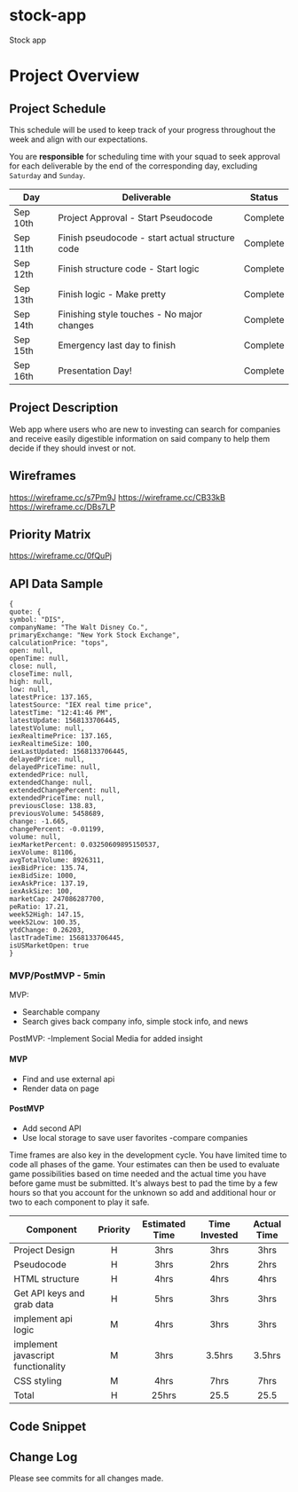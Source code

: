 # stock-app
Stock app

# Project Overview

## Project Schedule

This schedule will be used to keep track of your progress throughout the week and align with our expectations.  

You are **responsible** for scheduling time with your squad to seek approval for each deliverable by the end of the corresponding day, excluding `Saturday` and `Sunday`.

|  Day | Deliverable | Status
|---|---| ---|
|Sep 10th| Project Approval - Start Pseudocode | Complete
|Sep 11th| Finish pseudocode - start actual structure code  | Complete
|Sep 12th| Finish structure code - Start logic | Complete
|Sep 13th| Finish logic - Make pretty | Complete
|Sep 14th| Finishing style touches - No major changes  | Complete
|Sep 15th| Emergency last day to finish | Complete
|Sep 16th| Presentation Day! | Complete


## Project Description

Web app where users who are new to investing can search for companies and receive easily digestible information on said company to help them decide if they should invest or not.

## Wireframes

https://wireframe.cc/s7Pm9J
https://wireframe.cc/CB33kB
https://wireframe.cc/DBs7LP

## Priority Matrix

https://wireframe.cc/0fQuPj

## API Data Sample
```
{
quote: {
symbol: "DIS",
companyName: "The Walt Disney Co.",
primaryExchange: "New York Stock Exchange",
calculationPrice: "tops",
open: null,
openTime: null,
close: null,
closeTime: null,
high: null,
low: null,
latestPrice: 137.165,
latestSource: "IEX real time price",
latestTime: "12:41:46 PM",
latestUpdate: 1568133706445,
latestVolume: null,
iexRealtimePrice: 137.165,
iexRealtimeSize: 100,
iexLastUpdated: 1568133706445,
delayedPrice: null,
delayedPriceTime: null,
extendedPrice: null,
extendedChange: null,
extendedChangePercent: null,
extendedPriceTime: null,
previousClose: 138.83,
previousVolume: 5458689,
change: -1.665,
changePercent: -0.01199,
volume: null,
iexMarketPercent: 0.03250609895150537,
iexVolume: 81106,
avgTotalVolume: 8926311,
iexBidPrice: 135.74,
iexBidSize: 1000,
iexAskPrice: 137.19,
iexAskSize: 100,
marketCap: 247086287700,
peRatio: 17.21,
week52High: 147.15,
week52Low: 100.35,
ytdChange: 0.26203,
lastTradeTime: 1568133706445,
isUSMarketOpen: true
}
```


### MVP/PostMVP - 5min

MVP: 
- Searchable company
- Search gives back company info, simple stock info, and news

PostMVP:
-Implement Social Media for added insight 

#### MVP 

- Find and use external api 
- Render data on page 

#### PostMVP 

- Add second API
- Use local storage to save user favorites
-compare companies


Time frames are also key in the development cycle.  You have limited time to code all phases of the game.  Your estimates can then be used to evaluate game possibilities based on time needed and the actual time you have before game must be submitted. It's always best to pad the time by a few hours so that you account for the unknown so add and additional hour or two to each component to play it safe.

| Component | Priority | Estimated Time | Time Invested | Actual Time |
| --- | :---: |  :---: | :---: | :---: |
| Project Design | H | 3hrs| 3hrs | 3hrs |
| Pseudocode | H | 3hrs| 2hrs | 2hrs |
| HTML structure | H | 4hrs| 4hrs | 4hrs |
| Get API keys and grab data | H | 5hrs| 3hrs | 3hrs |
| implement api logic | M | 4hrs| 3hrs | 3hrs |
| implement javascript functionality | M | 3hrs| 3.5hrs | 3.5hrs |
| CSS styling | M | 4hrs| 7hrs | 7hrs |
| Total | H | 25hrs| 25.5 | 25.5 |


## Code Snippet


## Change Log
 Please see commits for all changes made.
